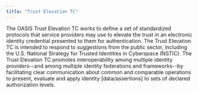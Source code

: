 ```yaml
---
title: "Trust Elevation TC"
---
```


The OASIS Trust Elevation TC works to define a set of standardized protocols that service providers may use to elevate the trust in an electronic identity credential presented to them for authentication. The Trust Elevation TC is intended to respond to suggestions from the public sector, including the U.S. National Strategy for Trusted Identities in Cyberspace (NSTIC). The Trust Elevation TC promotes interoperability among multiple identity providers--and among multiple identity federations and frameworks--by facilitating clear communication about common and comparable operations to present, evaluate and apply identity [data/assertions] to sets of declared authorization levels.

